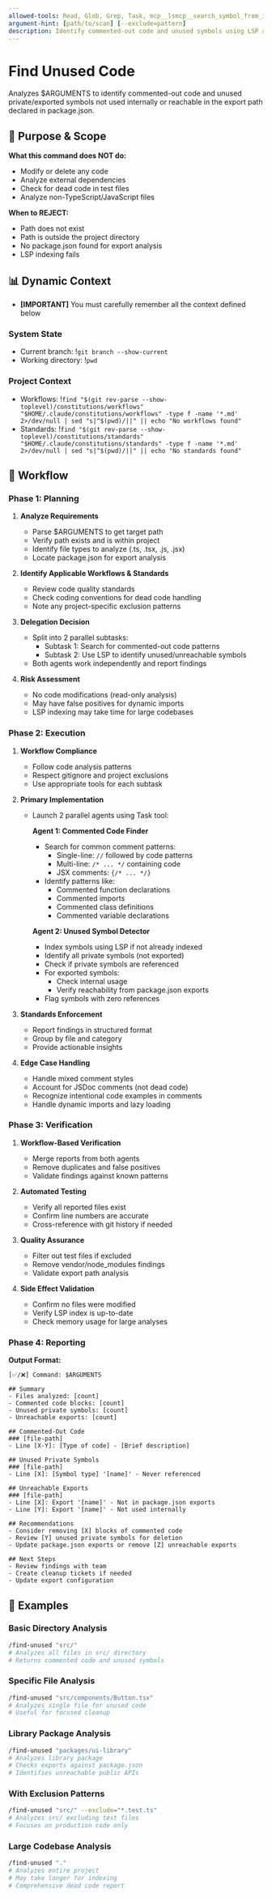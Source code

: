 ```yaml
---
allowed-tools: Read, Glob, Grep, Task, mcp__lsmcp__search_symbol_from_index, mcp__lsmcp__get_document_symbols, mcp__lsmcp__find_references, mcp__lsmcp__get_definitions, mcp__lsmcp__index_symbols, mcp__lsmcp__get_project_overview
argument-hint: [path/to/scan] [--exclude=pattern]
description: Identify commented-out code and unused symbols using LSP analysis
---
```


# Find Unused Code

Analyzes $ARGUMENTS to identify commented-out code and unused private/exported symbols not used internally or reachable in the export path declared in package.json.

## 🎯 Purpose & Scope

**What this command does NOT do:**

- Modify or delete any code
- Analyze external dependencies
- Check for dead code in test files
- Analyze non-TypeScript/JavaScript files

**When to REJECT:**

- Path does not exist
- Path is outside the project directory
- No package.json found for export analysis
- LSP indexing fails

## 📊 Dynamic Context

- **[IMPORTANT]** You must carefully remember all the context defined below

### System State

- Current branch: !`git branch --show-current`
- Working directory: !`pwd`

### Project Context

- Workflows: !`find "$(git rev-parse --show-toplevel)/constitutions/workflows" "$HOME/.claude/constitutions/workflows" -type f -name '*.md' 2>/dev/null | sed "s|^$(pwd)/||" || echo "No workflows found"`
- Standards: !`find "$(git rev-parse --show-toplevel)/constitutions/standards" "$HOME/.claude/constitutions/standards" -type f -name '*.md' 2>/dev/null | sed "s|^$(pwd)/||" || echo "No standards found"`

## 🔄 Workflow

### Phase 1: Planning

1. **Analyze Requirements**
   - Parse $ARGUMENTS to get target path
   - Verify path exists and is within project
   - Identify file types to analyze (.ts, .tsx, .js, .jsx)
   - Locate package.json for export analysis

2. **Identify Applicable Workflows & Standards**
   - Review code quality standards
   - Check coding conventions for dead code handling
   - Note any project-specific exclusion patterns

3. **Delegation Decision**
   - Split into 2 parallel subtasks:
     - Subtask 1: Search for commented-out code patterns
     - Subtask 2: Use LSP to identify unused/unreachable symbols
   - Both agents work independently and report findings

4. **Risk Assessment**
   - No code modifications (read-only analysis)
   - May have false positives for dynamic imports
   - LSP indexing may take time for large codebases

### Phase 2: Execution

1. **Workflow Compliance**
   - Follow code analysis patterns
   - Respect gitignore and project exclusions
   - Use appropriate tools for each subtask

2. **Primary Implementation**
   - Launch 2 parallel agents using Task tool:

     **Agent 1: Commented Code Finder**
     - Search for common comment patterns:
       - Single-line: `//` followed by code patterns
       - Multi-line: `/* ... */` containing code
       - JSX comments: `{/* ... */}`
     - Identify patterns like:
       - Commented function declarations
       - Commented imports
       - Commented class definitions
       - Commented variable declarations

     **Agent 2: Unused Symbol Detector**
     - Index symbols using LSP if not already indexed
     - Identify all private symbols (not exported)
     - Check if private symbols are referenced
     - For exported symbols:
       - Check internal usage
       - Verify reachability from package.json exports
     - Flag symbols with zero references

3. **Standards Enforcement**
   - Report findings in structured format
   - Group by file and category
   - Provide actionable insights

4. **Edge Case Handling**
   - Handle mixed comment styles
   - Account for JSDoc comments (not dead code)
   - Recognize intentional code examples in comments
   - Handle dynamic imports and lazy loading

### Phase 3: Verification

1. **Workflow-Based Verification**
   - Merge reports from both agents
   - Remove duplicates and false positives
   - Validate findings against known patterns

2. **Automated Testing**
   - Verify all reported files exist
   - Confirm line numbers are accurate
   - Cross-reference with git history if needed

3. **Quality Assurance**
   - Filter out test files if excluded
   - Remove vendor/node_modules findings
   - Validate export path analysis

4. **Side Effect Validation**
   - Confirm no files were modified
   - Verify LSP index is up-to-date
   - Check memory usage for large analyses

### Phase 4: Reporting

**Output Format:**

```
[✅/❌] Command: $ARGUMENTS

## Summary
- Files analyzed: [count]
- Commented code blocks: [count]
- Unused private symbols: [count]
- Unreachable exports: [count]

## Commented-Out Code
### [file-path]
- Line [X-Y]: [Type of code] - [Brief description]

## Unused Private Symbols
### [file-path]
- Line [X]: [Symbol type] '[name]' - Never referenced

## Unreachable Exports
### [file-path]
- Line [X]: Export '[name]' - Not in package.json exports
- Line [Y]: Export '[name]' - Not used internally

## Recommendations
- Consider removing [X] blocks of commented code
- Review [Y] unused private symbols for deletion
- Update package.json exports or remove [Z] unreachable exports

## Next Steps
- Review findings with team
- Create cleanup tickets if needed
- Update export configuration
```

## 📝 Examples

### Basic Directory Analysis

```bash
/find-unused "src/"
# Analyzes all files in src/ directory
# Returns commented code and unused symbols
```

### Specific File Analysis

```bash
/find-unused "src/components/Button.tsx"
# Analyzes single file for unused code
# Useful for focused cleanup
```

### Library Package Analysis

```bash
/find-unused "packages/ui-library"
# Analyzes library package
# Checks exports against package.json
# Identifies unreachable public APIs
```

### With Exclusion Patterns

```bash
/find-unused "src/" --exclude="*.test.ts"
# Analyzes src/ excluding test files
# Focuses on production code only
```

### Large Codebase Analysis

```bash
/find-unused "."
# Analyzes entire project
# May take longer for indexing
# Comprehensive dead code report
```
